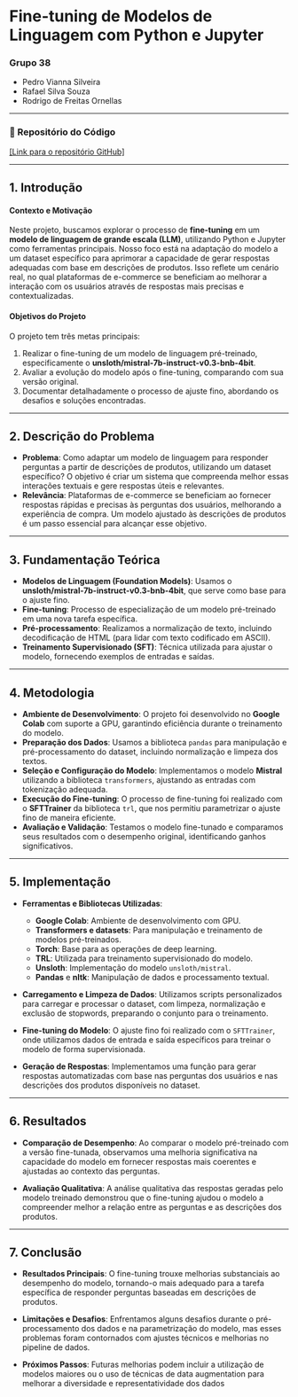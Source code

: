 # Fine-tuning de Modelos de Linguagem com Python e Jupyter

### Grupo 38
- Pedro Vianna Silveira
- Rafael Silva Souza
- Rodrigo de Freitas Ornellas

---

### 🔗 Repositório do Código

[\[Link para o repositório GitHub\]](https://github.dev/rornellas/tech-challenge-3-ia4devs)

---

## 1. Introdução

#### Contexto e Motivação
Neste projeto, buscamos explorar o processo de **fine-tuning** em um **modelo de linguagem de grande escala (LLM)**, utilizando Python e Jupyter como ferramentas principais. Nosso foco está na adaptação do modelo a um dataset específico para aprimorar a capacidade de gerar respostas adequadas com base em descrições de produtos. Isso reflete um cenário real, no qual plataformas de e-commerce se beneficiam ao melhorar a interação com os usuários através de respostas mais precisas e contextualizadas.

#### Objetivos do Projeto
O projeto tem três metas principais:
1. Realizar o fine-tuning de um modelo de linguagem pré-treinado, especificamente o **unsloth/mistral-7b-instruct-v0.3-bnb-4bit**.
2. Avaliar a evolução do modelo após o fine-tuning, comparando com sua versão original.
3. Documentar detalhadamente o processo de ajuste fino, abordando os desafios e soluções encontradas.

---

## 2. Descrição do Problema

- **Problema**: Como adaptar um modelo de linguagem para responder perguntas a partir de descrições de produtos, utilizando um dataset específico? O objetivo é criar um sistema que compreenda melhor essas interações textuais e gere respostas úteis e relevantes.
- **Relevância**: Plataformas de e-commerce se beneficiam ao fornecer respostas rápidas e precisas às perguntas dos usuários, melhorando a experiência de compra. Um modelo ajustado às descrições de produtos é um passo essencial para alcançar esse objetivo.

---

## 3. Fundamentação Teórica

- **Modelos de Linguagem (Foundation Models)**: Usamos o **unsloth/mistral-7b-instruct-v0.3-bnb-4bit**, que serve como base para o ajuste fino.
- **Fine-tuning**: Processo de especialização de um modelo pré-treinado em uma nova tarefa específica.
- **Pré-processamento**: Realizamos a normalização de texto, incluindo decodificação de HTML (para lidar com texto codificado em ASCII).
- **Treinamento Supervisionado (SFT)**: Técnica utilizada para ajustar o modelo, fornecendo exemplos de entradas e saídas.

---

## 4. Metodologia

- **Ambiente de Desenvolvimento**: O projeto foi desenvolvido no **Google Colab** com suporte a GPU, garantindo eficiência durante o treinamento do modelo.
- **Preparação dos Dados**: Usamos a biblioteca `pandas` para manipulação e pré-processamento do dataset, incluindo normalização e limpeza dos textos.
- **Seleção e Configuração do Modelo**: Implementamos o modelo **Mistral** utilizando a biblioteca `transformers`, ajustando as entradas com tokenização adequada.
- **Execução do Fine-tuning**: O processo de fine-tuning foi realizado com o **SFTTrainer** da biblioteca `trl`, que nos permitiu parametrizar o ajuste fino de maneira eficiente.
- **Avaliação e Validação**: Testamos o modelo fine-tunado e comparamos seus resultados com o desempenho original, identificando ganhos significativos.

---

## 5. Implementação

- **Ferramentas e Bibliotecas Utilizadas**: 
  - **Google Colab**: Ambiente de desenvolvimento com GPU.
  - **Transformers e datasets**: Para manipulação e treinamento de modelos pré-treinados.
  - **Torch**: Base para as operações de deep learning.
  - **TRL**: Utilizada para treinamento supervisionado do modelo.
  - **Unsloth**: Implementação do modelo `unsloth/mistral`.
  - **Pandas** e **nltk**: Manipulação de dados e processamento textual.
  
- **Carregamento e Limpeza de Dados**: Utilizamos scripts personalizados para carregar e processar o dataset, com limpeza, normalização e exclusão de stopwords, preparando o conjunto para o treinamento.
  
- **Fine-tuning do Modelo**: O ajuste fino foi realizado com o `SFTTrainer`, onde utilizamos dados de entrada e saída específicos para treinar o modelo de forma supervisionada.

- **Geração de Respostas**: Implementamos uma função para gerar respostas automatizadas com base nas perguntas dos usuários e nas descrições dos produtos disponíveis no dataset.

---

## 6. Resultados

- **Comparação de Desempenho**: Ao comparar o modelo pré-treinado com a versão fine-tunada, observamos uma melhoria significativa na capacidade do modelo em fornecer respostas mais coerentes e ajustadas ao contexto das perguntas.
  
- **Avaliação Qualitativa**: A análise qualitativa das respostas geradas pelo modelo treinado demonstrou que o fine-tuning ajudou o modelo a compreender melhor a relação entre as perguntas e as descrições dos produtos.

---

## 7. Conclusão

- **Resultados Principais**: O fine-tuning trouxe melhorias substanciais ao desempenho do modelo, tornando-o mais adequado para a tarefa específica de responder perguntas baseadas em descrições de produtos.
  
- **Limitações e Desafios**: Enfrentamos alguns desafios durante o pré-processamento dos dados e na parametrização do modelo, mas esses problemas foram contornados com ajustes técnicos e melhorias no pipeline de dados.
  
- **Próximos Passos**: Futuras melhorias podem incluir a utilização de modelos maiores ou o uso de técnicas de data augmentation para melhorar a diversidade e representatividade dos dados
